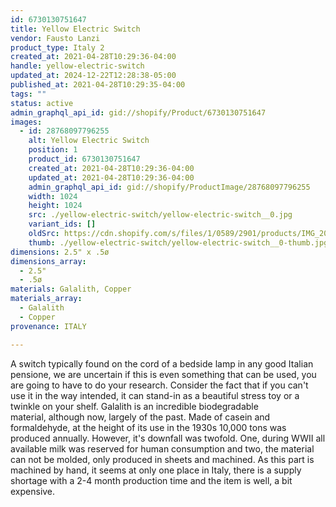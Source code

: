 ```yaml
---
id: 6730130751647
title: Yellow Electric Switch
vendor: Fausto Lanzi
product_type: Italy 2
created_at: 2021-04-28T10:29:36-04:00
handle: yellow-electric-switch
updated_at: 2024-12-22T12:28:38-05:00
published_at: 2021-04-28T10:29:35-04:00
tags: ""
status: active
admin_graphql_api_id: gid://shopify/Product/6730130751647
images:
  - id: 28768097796255
    alt: Yellow Electric Switch
    position: 1
    product_id: 6730130751647
    created_at: 2021-04-28T10:29:36-04:00
    updated_at: 2021-04-28T10:29:36-04:00
    admin_graphql_api_id: gid://shopify/ProductImage/28768097796255
    width: 1024
    height: 1024
    src: ./yellow-electric-switch/yellow-electric-switch__0.jpg
    variant_ids: []
    oldSrc: https://cdn.shopify.com/s/files/1/0589/2901/products/IMG_20190529_181746.jpg?v=1619620176
    thumb: ./yellow-electric-switch/yellow-electric-switch__0-thumb.jpg
dimensions: 2.5" x .5ø
dimensions_array:
  - 2.5"
  - .5ø
materials: Galalith, Copper
materials_array:
  - Galalith
  - Copper
provenance: ITALY

---
```


A switch typically found on the cord of a bedside lamp in any good Italian pensione, we are uncertain if this is even something that can be used, you are going to have to do your research. Consider the fact that if you can't use it in the way intended, it can stand-in as a beautiful stress toy or a twinkle on your shelf. Galalith is an incredible biodegradable material, although now, largely of the past. Made of casein and formaldehyde, at the height of its use in the 1930s 10,000 tons was produced annually. However, it's downfall was twofold. One, during WWII all available milk was reserved for human consumption and two, the material can not be molded, only produced in sheets and machined. As this part is machined by hand, it seems at only one place in Italy, there is a supply shortage with a 2-4 month production time and the item is well, a bit expensive.